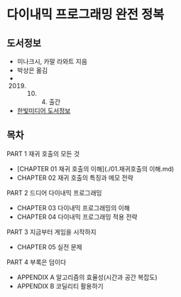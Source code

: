 # 다이내믹 프로그래밍 완전 정복

## 도서정보

- 미나크시, 카말 라와트 지음
- 박상은 옮김
- 2019. 10. 4.  출간
- [한빛미디어 도서정보](https://www.hanbit.co.kr/store/books/look.php?p_code=B9440449667)

## 목차

PART 1 재귀 호출의 모든 것

- [CHAPTER 01 재귀 호출의 이해](./01.재귀호출의 이해.md)
- CHAPTER 02 재귀 호출의 특징과 메모 전략

PART 2 드디어 다이내믹 프로그래밍

- CHAPTER 03 다이내믹 프로그래밍의 이해
- CHAPTER 04 다이내믹 프로그래밍 적용 전략

PART 3 지금부터 게임을 시작하지

- CHAPTER 05 실전 문제

PART 4 부록은 덤이다

- APPENDIX A 알고리즘의 효율성(시간과 공간 복잡도)
- APPENDIX B 코딜리티 활용하기
